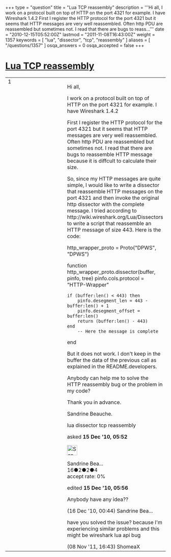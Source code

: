 +++
type = "question"
title = "Lua TCP reassembly"
description = '''Hi all, I work on a protocol built on top of HTTP on the port 4321 for example. I have Wireshark 1.4.2 First I register the HTTP protocol for the port 4321 but it seems that HTTP messages are very well reassembled. Often http PDU are reassembled but sometimes not. I read that there are bugs to reass...'''
date = "2010-12-15T05:52:00Z"
lastmod = "2011-11-08T16:43:00Z"
weight = 1357
keywords = [ "lua", "dissector", "tcp", "reassembly" ]
aliases = [ "/questions/1357" ]
osqa_answers = 0
osqa_accepted = false
+++

<div class="headNormal">

# [Lua TCP reassembly](/questions/1357/lua-tcp-reassembly)

</div>

<div id="main-body">

<div id="askform">

<table id="question-table" style="width:100%;"><colgroup><col style="width: 50%" /><col style="width: 50%" /></colgroup><tbody><tr class="odd"><td style="width: 30px; vertical-align: top"><div class="vote-buttons"><span id="post-1357-upvote" class="ajax-command post-vote up" rel="nofollow" title="I like this post (click again to cancel)"> </span><div id="post-1357-score" class="post-score" title="current number of votes">1</div><span id="post-1357-downvote" class="ajax-command post-vote down" rel="nofollow" title="I dont like this post (click again to cancel)"> </span> <span id="favorite-mark" class="ajax-command favorite-mark" rel="nofollow" title="mark/unmark this question as favorite (click again to cancel)"> </span><div id="favorite-count" class="favorite-count"></div></div></td><td><div id="item-right"><div class="question-body"><p>Hi all,</p><p>I work on a protocol built on top of HTTP on the port 4321 for example. I have Wireshark 1.4.2</p><p>First I register the HTTP protocol for the port 4321 but it seems that HTTP messages are very well reassembled. Often http PDU are reassembled but sometimes not. I read that there are bugs to reassemble HTTP message because it is diffcult to calculate their size.</p><p>So, since my HTTP messages are quite simple, I would like to write a dissector that reassemble HTTP messages on the port 4321 and then invoke the original http dissector with the complete message. I tried according to http://wiki.wireshark.org/Lua/Dissectors to write a script that reassemble an HTTP message of size 443. Here is the code:</p><p>http_wrapper_proto = Proto("DPWS", "DPWS")</p><p>function http_wrapper_proto.dissector(buffer, pinfo, tree) pinfo.cols.protocol = "HTTP-Wrapper"</p><pre><code>if (buffer:len() &lt; 443) then
    pinfo.desegment_len = 443 - buffer:len() + 1
    pinfo.desegment_offset = buffer:len()
    return (buffer:len() - 443)
end
    -- Here the message is complete</code></pre><p>end</p><p>But it does not work. I don't keep in the buffer the data of the previous call as explained in the README.developers.</p><p>Anybody can help me to solve the HTTP reassembly bug or the problem in my code?</p><p>Thank you in advance.</p><p>Sandrine Beauche.</p></div><div id="question-tags" class="tags-container tags"><span class="post-tag tag-link-lua" rel="tag" title="see questions tagged &#39;lua&#39;">lua</span> <span class="post-tag tag-link-dissector" rel="tag" title="see questions tagged &#39;dissector&#39;">dissector</span> <span class="post-tag tag-link-tcp" rel="tag" title="see questions tagged &#39;tcp&#39;">tcp</span> <span class="post-tag tag-link-reassembly" rel="tag" title="see questions tagged &#39;reassembly&#39;">reassembly</span></div><div id="question-controls" class="post-controls"></div><div class="post-update-info-container"><div class="post-update-info post-update-info-user"><p>asked <strong>15 Dec '10, 05:52</strong></p><img src="https://secure.gravatar.com/avatar/a141a084e9ce66ec32b7f064776798bb?s=32&amp;d=identicon&amp;r=g" class="gravatar" width="32" height="32" alt="Sandrine%20Beauche&#39;s gravatar image" /><p><span>Sandrine Bea...</span><br />
<span class="score" title="16 reputation points">16</span><span title="2 badges"><span class="badge1">●</span><span class="badgecount">2</span></span><span title="2 badges"><span class="silver">●</span><span class="badgecount">2</span></span><span title="4 badges"><span class="bronze">●</span><span class="badgecount">4</span></span><br />
<span class="accept_rate" title="Rate of the user&#39;s accepted answers">accept rate:</span> <span title="Sandrine Beauche has no accepted answers">0%</span></p></div><div class="post-update-info post-update-info-edited"><p><span> edited <strong>15 Dec '10, 05:56</strong> </span></p></div></div><div id="comments-container-1357" class="comments-container"><span id="1371"></span><div id="comment-1371" class="comment"><div id="post-1371-score" class="comment-score"></div><div class="comment-text"><p>Anybody have any idea??</p></div><div id="comment-1371-info" class="comment-info"><span class="comment-age">(16 Dec '10, 00:44)</span> <span class="comment-user userinfo">Sandrine Bea...</span></div></div><span id="7302"></span><div id="comment-7302" class="comment"><div id="post-7302-score" class="comment-score"></div><div class="comment-text"><p>have you solved the issue? because I'm experiencing similar problems and this might be wireshark lua api bug</p></div><div id="comment-7302-info" class="comment-info"><span class="comment-age">(08 Nov '11, 16:43)</span> <span class="comment-user userinfo">ShomeaX</span></div></div></div><div id="comment-tools-1357" class="comment-tools"></div><div class="clear"></div><div id="comment-1357-form-container" class="comment-form-container"></div><div class="clear"></div></div></td></tr></tbody></table>

</div>

</div>


